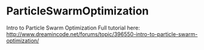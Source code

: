 # ParticleSwarmOptimization
Intro to Particle Swarm Optimization
Full tutorial here: http://www.dreamincode.net/forums/topic/396550-intro-to-particle-swarm-optimization/
